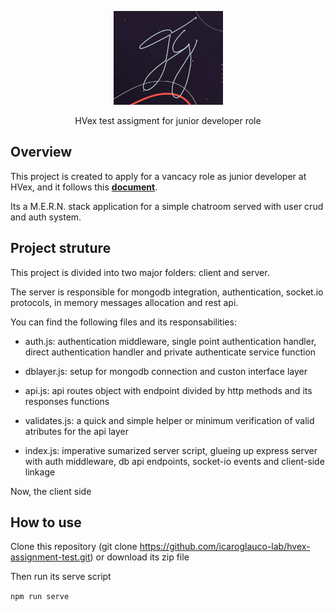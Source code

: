 <p align="center" style="border-radius: 50%">
    <img src="https://raw.githubusercontent.com/icaroglauco-lab/IGBranch/0c976e232eeddc8dce33016480641f53094b29dc/logo.png" height="150" width="175" alt="Unform" />
</p>

<p align="center">HVex test assigment for junior developer role</p>

## Overview

This project is created to apply for a vancacy role as junior developer at HVex, and it follows this **[document](https://drive.google.com/drive/folders/197H-LjU6mNSoflwLIm2UzwcqTpZ9YAxS)**.

Its a M.E.R.N. stack application for a simple chatroom served with user crud and auth system.

## Project struture

This project is divided into two major folders: client and server.

The server is responsible for mongodb integration, authentication, socket.io protocols, in memory messages allocation and rest api.

You can find the following files and its responsabilities:

- auth.js: authentication middleware, single point authentication handler, direct authentication handler and private authenticate service function

- dblayer.js: setup for mongodb connection and custon interface layer

- api.js: api routes object with endpoint divided by http methods and its responses functions

- validates.js: a quick and simple helper or minimum verification of valid atributes for the api layer

- index.js: imperative sumarized server script, glueing up express server with auth middleware, db api endpoints, socket-io events and client-side linkage

Now, the client side


## How to use

Clone this repository (git clone https://github.com/icaroglauco-lab/hvex-assignment-test.git) or download its zip file

Then run its serve script

```npm run serve``` 